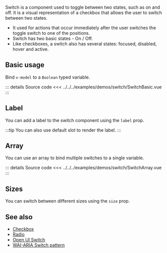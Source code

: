Switch is a component used to toggle between two states, such as on and off.
It is a visual representation of a checkbox that allows the user to switch between two states.

- It used for actions that occur immediately after the user switches the toggle switch to one of the positions.
- Switch has two basic states - On / Off.
- Like checkboxes, a switch also has several states: focused, disabled, hover and active.

## Basic usage

Bind `v-model` to a `Boolean` typed variable.

<SwitchBasic />

::: details Source code
<<< ../../../examples/demos/switch/SwitchBasic.vue
:::

## Label

You can add a label to the switch component using the `label` prop.

<SwitchLabel />

:::tip
You can also use default slot to render the label.
:::

## Array

You can use an array to bind multiple switches to a single variable.

<SwitchArray />

::: details Source code
<<< ../../../examples/demos/switch/SwitchArray.vue
:::

## Sizes

You can switch between different sizes using the `size` prop.

<SwitchSizes />

## See also

- [Checkbox](/components/checkbox/checkbox.doc)
- [Radio](/components/radio/radio.doc)
- [Open UI Switch](https://open-ui.org/components/switch/)
- [WAI-ARIA Switch pattern](https://www.w3.org/WAI/ARIA/apg/patterns/switch/)
